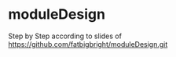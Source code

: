 # moduleDesign
Step by Step according to slides of https://github.com/fatbigbright/moduleDesign.git
